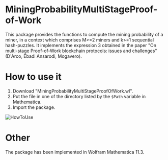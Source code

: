 # MiningProbabilityMultiStageProof-of-Work

This package provides the functions to compute the mining probability of a miner, in a context which comprises M>=2 miners and k>=1 sequential hash-puzzles. 
It implements the expression 3 obtained in the paper "On multi-stage Proof-of-Work blockchain protocols: issues and challenges" (D'Arco, Ebadi Ansarodi, Mogavero).

# How to use it
1. Download  "MiningProbabilityMultiStageProofOfWork.wl".
2. Put the file in one of the directory listed by the ```$Path``` variable in Mathematica.
3. Import the package.

![HowToUse](https://user-images.githubusercontent.com/22324954/79491687-1e5d6480-801f-11ea-84ae-5a754797d793.PNG)

# Other
The package has been implemented in Wolfram Mathematica 11.3.

